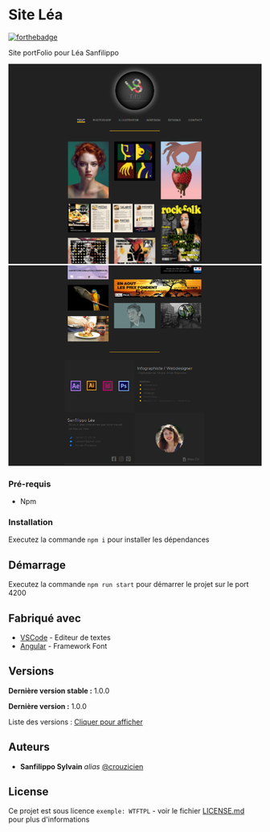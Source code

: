 # Site Léa

[![forthebadge](http://forthebadge.com/images/badges/built-with-love.svg)](http://forthebadge.com)

Site portFolio pour Léa Sanfilippo

![Alt text](assets/screen1.png)
![Alt text](assets/screen2.png)

### Pré-requis

- Npm

### Installation

Executez la commande ``npm i`` pour installer les dépendances

## Démarrage

Executez la commande ``npm run start`` pour démarrer le projet sur le port 4200

## Fabriqué avec

* [VSCode](https://code.visualstudio.com/) - Editeur de textes
* [Angular](https://angular.io/) - Framework Font

## Versions

**Dernière version stable :** 1.0.0

**Dernière version :** 1.0.0

Liste des versions : [Cliquer pour afficher](https://github.com/crouzicien/Site-lea/tags)

## Auteurs
* **Sanfilippo Sylvain** _alias_ [@crouzicien](https://github.com/crouzicien)

## License
Ce projet est sous licence ``exemple: WTFTPL`` - voir le fichier [LICENSE.md](LICENSE.md) pour plus d'informations

